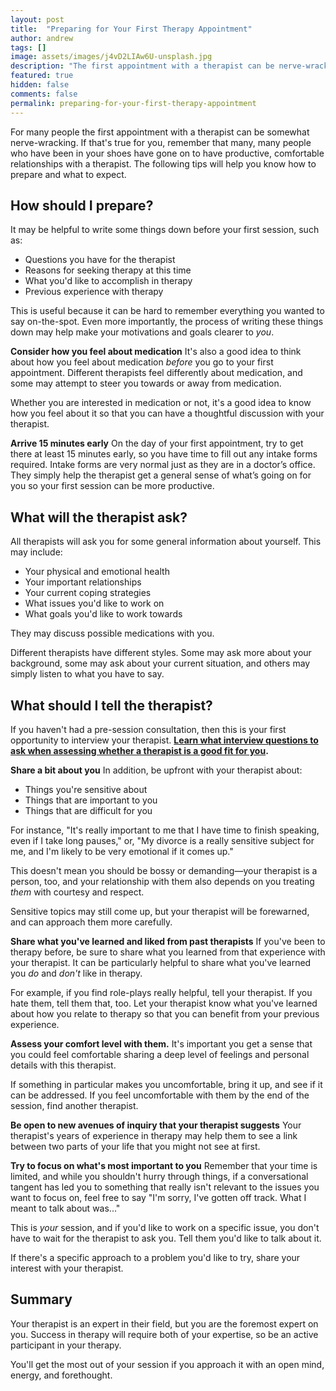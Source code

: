 ```yaml
---
layout: post
title:  "Preparing for Your First Therapy Appointment"
author: andrew
tags: []
image: assets/images/j4vD2LIAw6U-unsplash.jpg
description: "The first appointment with a therapist can be nerve-wracking. Know how to prepare, what questions will be asked and what to ask yourself, and how to get off to a productive start."
featured: true
hidden: false
comments: false
permalink: preparing-for-your-first-therapy-appointment
---
```


For many people the first appointment with a therapist can be somewhat nerve-wracking. If that's true for you, remember that many, many people who have been in your shoes have gone on to have productive, comfortable relationships with a therapist. The following tips will help you know how to prepare and what to expect.

## How should I prepare?

It may be helpful to write some things down before your first session, such as:
  - Questions you have for the therapist
  - Reasons for seeking therapy at this time
  - What you'd like to accomplish in therapy
  - Previous experience with therapy

This is useful because it can be hard to remember everything you wanted to say on-the-spot. Even more importantly, the process of writing these things down may help make your motivations and goals clearer to _you_.

**Consider how you feel about medication**
It's also a good idea to think about how you feel about medication _before_ you go to your first appointment. Different therapists feel differently about medication, and some may attempt to steer you towards or away from medication.

Whether you are interested in medication or not, it's a good idea to know how you feel about it so that you can have a thoughtful discussion with your therapist.

**Arrive 15 minutes early**
On the day of your first appointment, try to get there at least 15 minutes early, so you have time to fill out any intake forms required. Intake forms are very normal just as they are in a doctor’s office. They simply help the therapist get a general sense of what’s going on for you so your first session can be more productive.

## What will the therapist ask?

All therapists will ask you for some general information about yourself. This may include:
  - Your physical and emotional health
  - Your important relationships
  - Your current coping strategies
  - What issues you'd like to work on
  - What goals you'd like to work towards

They may discuss possible medications with you.

Different therapists have different styles. Some may ask more about your background, some may ask about your current situation, and others may simply listen to what you have to say.

## What should I tell the therapist?
If you haven't had a pre-session consultation, then this is your first opportunity to interview your therapist. **[Learn what interview questions to ask when assessing whether a therapist is a good fit for you](https://www.uplift.app/blog/selecting-the-right-therapist#interview-the-therapists).**

**Share a bit about you**
In addition, be upfront with your therapist about:
  - Things you're sensitive about
  - Things that are important to you
  - Things that are difficult for you

For instance, "It's really important to me that I have time to finish speaking, even if I take long pauses," or, "My divorce is a really sensitive subject for me, and I'm likely to be very emotional if it comes up."

This doesn't mean you should be bossy or demanding—your therapist is a person, too, and your relationship with them also depends on you treating _them_ with courtesy and respect.

Sensitive topics may still come up, but your therapist will be forewarned, and can approach them more carefully.

**Share what you've learned and liked from past therapists**
If you've been to therapy before, be sure to share what you learned from that experience with your therapist. It can be particularly helpful to share what you've learned you _do_ and _don't_ like in therapy.

For example, if you find role-plays really helpful, tell your therapist. If you hate them, tell them that, too. Let your therapist know what you've learned about how you relate to therapy so that you can benefit from your previous experience.

**Assess your comfort level with them.**
It's important you get a sense that you could feel comfortable sharing a deep level of feelings and personal details with this therapist.

If something in particular makes you uncomfortable, bring it up, and see if it can be addressed. If you feel uncomfortable with them by the end of the session, find another therapist.

**Be open to new avenues of inquiry that your therapist suggests**
Your therapist's years of experience in therapy may help them to see a link between two parts of your life that you might not see at first.

**Try to focus on what's most important to you**
Remember that your time is limited, and while you shouldn't hurry through things, if a conversational tangent has led you to something that really isn't relevant to the issues you want to focus on, feel free to say "I'm sorry, I've gotten off track. What I meant to talk about was..."

This is _your_ session, and if you'd like to work on a specific issue, you don't have to wait for the therapist to ask you. Tell them you'd like to talk about it.

If there's a specific approach to a problem you'd like to try, share your interest with your therapist.

## Summary
Your therapist is an expert in their field, but you are the foremost expert on you. Success in therapy will require both of your expertise, so be an active participant in your therapy.

You'll get the most out of your session if you approach it with an open mind, energy, and forethought.
